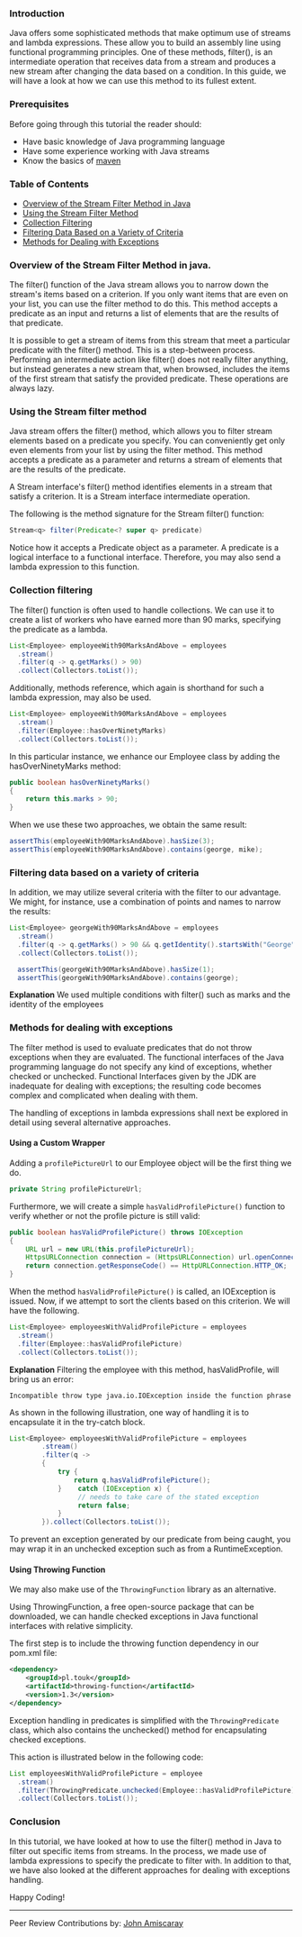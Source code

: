 ### Introduction
Java offers some sophisticated methods that make optimum use of streams and lambda expressions. These allow you to build an assembly line using functional programming principles. One of these methods, filter(), is an intermediate operation that receives data from a stream and produces a new stream after changing the data based on a condition. In this guide, we will have a look at how we can use this method to its fullest extent. 

### Prerequisites
Before going through this tutorial the reader should:
- Have basic knowledge of Java programming language
- Have some experience working with Java streams
- Know the basics of [maven](https://maven.apache.org/what-is-maven.html)

### Table of Contents
- [Overview of the Stream Filter Method in Java](#overview-of-the-stream-filter-method-in-java)
- [Using the Stream Filter Method](#using-the-stream-filter-method)
- [Collection Filtering](#collection-filtering)
- [Filtering Data Based on a Variety of Criteria](#filtering-data-based-on-a-variety-of-criteria)
- [Methods for Dealing with Exceptions](#methods-for-dealing-with-exceptions)

### Overview of the Stream Filter Method in java.
The filter() function of the Java stream allows you to narrow down the stream's items based on a criterion. If you only want items that are even on your list, you can use the filter method to do this. This method accepts a predicate as an input and returns a list of elements that are the results of that predicate.

It is possible to get a stream of items from this stream that meet a particular predicate with the filter() method. This is a step-between process. Performing an intermediate action like filter() does not really filter anything, but instead generates a new stream that, when browsed, includes the items of the first stream that satisfy the provided predicate. These operations are always lazy.

### Using the Stream filter method
Java stream offers the filter() method, which allows you to filter stream elements based on a predicate you specify. You can conveniently get only even elements from your list by using the filter method. This method accepts a predicate as a parameter and returns a stream of elements that are the results of the predicate.

A Stream interface's filter() method identifies elements in a stream that satisfy a criterion. It is a Stream interface intermediate operation.

The following is the method signature for the Stream filter() function:
```Java
Stream<q> filter(Predicate<? super q> predicate)
```

Notice how it accepts a Predicate object as a parameter. A predicate is a logical interface to a functional interface. Therefore, you may also send a lambda expression to this function.

### Collection filtering
The filter() function is often used to handle collections. We can use it to create a list of workers who have earned more than 90 marks, specifying the predicate as a lambda.

```Java
List<Employee> employeeWith90MarksAndAbove = employees
  .stream()
  .filter(q -> q.getMarks() > 90)
  .collect(Collectors.toList());
```
Additionally, methods reference, which again is shorthand for such a lambda expression, may also be used.

```Java
List<Employee> employeeWith90MarksAndAbove = employees
  .stream()
  .filter(Employee::hasOverNinetyMarks)
  .collect(Collectors.toList());
```
In this particular instance, we enhance our Employee class by adding the hasOverNinetyMarks method:

```Java
public boolean hasOverNinetyMarks() 
{
    return this.marks > 90;
}
```
When we use these two approaches, we obtain the same result:

```Java
assertThis(employeeWith90MarksAndAbove).hasSize(3);
assertThis(employeeWith90MarksAndAbove).contains(george, mike);
```

### Filtering data based on a variety of criteria
In addition, we may utilize several criteria with the filter to our advantage. We might, for instance, use a combination of points and names to narrow the results:

```Java
List<Employee> georgeWith90MarksAndAbove = employees
  .stream()
  .filter(q -> q.getMarks() > 90 && q.getIdentity().startsWith("George"))
  .collect(Collectors.toList());

  assertThis(georgeWith90MarksAndAbove).hasSize(1);
  assertThis(georgeWith90MarksAndAbove).contains(george);
```

**Explanation**
We used multiple conditions with filter() such as marks and the identity of the employees

### Methods for dealing with exceptions
The filter method is used to evaluate predicates that do not throw exceptions when they are evaluated. The functional interfaces of the Java programming language do not specify any kind of exceptions, whether checked or unchecked. Functional Interfaces given by the JDK are inadequate for dealing with exceptions; the resulting code becomes complex and complicated when dealing with them.

The handling of exceptions in lambda expressions shall next be explored in detail using several alternative approaches.

#### Using a Custom Wrapper
Adding a `profilePictureUrl` to our Employee object will be the first thing we do.

```Java
private String profilePictureUrl;
```
Furthermore, we will create a simple `hasValidProfilePicture()` function to verify whether or not the profile picture is still valid:

```Java
public boolean hasValidProfilePicture() throws IOException
{
    URL url = new URL(this.profilePictureUrl);
    HttpsURLConnection connection = (HttpsURLConnection) url.openConnection();
    return connection.getResponseCode() == HttpURLConnection.HTTP_OK;
}
```

When the method `hasValidProfilePicture()` is called, an IOException is issued. Now, if we attempt to sort the clients based on this criterion. We will have the following.

```Java
List<Employee> employeesWithValidProfilePicture = employees
  .stream()
  .filter(Employee::hasValidProfilePicture)
  .collect(Collectors.toList());
```

**Explanation**
Filtering the employee with this method, hasValidProfile, will bring us an error:

```
Incompatible throw type java.io.IOException inside the function phrase
```

As shown in the following illustration, one way of handling it is to encapsulate it in the try-catch block.

```Java
List<Employee> employeesWithValidProfilePicture = employees
        .stream()
        .filter(q ->
        {
            try {
                return q.hasValidProfilePicture();
            }    catch (IOException x) {
                 // needs to take care of the stated exception
                 return false;
            }
        }).collect(Collectors.toList());
```

To prevent an exception generated by our predicate from being caught, you may wrap it in an unchecked exception such as from a RuntimeException.

#### Using Throwing Function
We may also make use of the `ThrowingFunction` library as an alternative.

Using ThrowingFunction, a free open-source package that can be downloaded, we can handle checked exceptions in Java functional interfaces with relative simplicity.

The first step is to include the throwing function dependency in our pom.xml file:

```XML
<dependency>
    <groupId>pl.touk</groupId>
    <artifactId>throwing-function</artifactId>
    <version>1.3</version>
</dependency>
```

Exception handling in predicates is simplified with the `ThrowingPredicate` class, which also contains the unchecked() method for encapsulating checked exceptions.

This action is illustrated below in the following code:

```Java
List employeesWithValidProfilePicture = employee
  .stream()
  .filter(ThrowingPredicate.unchecked(Employee::hasValidProfilePicture))
  .collect(Collectors.toList());
```

### Conclusion
In this tutorial, we have looked at how to use the filter() method in Java to filter out specific items from streams. In the process, we made use of lambda expressions to specify the predicate to filter with. In addition to that, we have also looked at the different approaches for dealing with exceptions handling.

Happy Coding!

---
Peer Review Contributions by: [John Amiscaray](/engineering-education/authors/john-amiscaray/)
